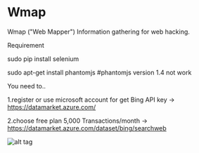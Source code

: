 Wmap
====

Wmap ("Web Mapper") Information gathering for web hacking.

Requirement

sudo pip install selenium

sudo apt-get install phantomjs #phantomjs version 1.4 not work

You need to..

1.register or use microsoft account for get Bing API key -> https://datamarket.azure.com/

2.choose free plan 5,000 Transactions/month -> https://datamarket.azure.com/dataset/bing/searchweb

![alt tag](http://mayaseven.com/img/wmap.png)
